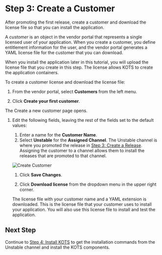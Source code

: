 # Step 3: Create a Customer

After promoting the first release, create a customer and download the license file so that you can install the application.

A _customer_ is an object in the vendor portal that represents a single licensed user of your application. When you create a customer, you define entitlement information for the user, and the vendor portal generates a YAML license file for the customer that you can download.

When you install the application later in this tutorial, you will upload the license file that you create in this step. The license allows KOTS to create the application containers.

To create a customer license and download the license file:

1. From the vendor portal, select **Customers** from the left menu.

1. Click **Create your first customer**.

  The Create a new customer page opens.

1. Edit the following fields, leaving the rest of the fields set to the default values:

    1. Enter a name for the **Customer Name**.
    1. Select **Unstable** for the **Assigned Channel**. The Unstable channel is where you promoted the release in [Step 3: Create a Release](tutorial-ui-create-release). Assigning the customer to a channel allows them to install the releases that are promoted to that channel.

      ![Create Customer](/images/guides/kots/create-customer.png)

    1. Click **Save Changes**.

    1. Click **Download license** from the dropdown menu in the upper right corner.

      The license file with your customer name and a YAML extension is downloaded. This is the license file that your customer uses to install your application. You will also use this license file to install and test the application.

## Next Step

Continue to [Step 4: Install KOTS](tutorial-ui-install-app-manager) to get the installation commands from the Unstable channel and install the KOTS components.
